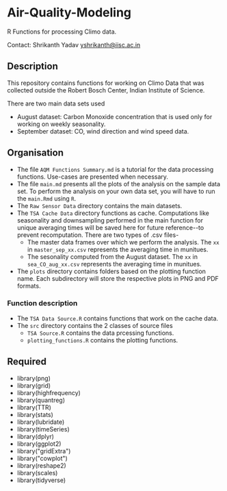 # Air-Quality-Modeling
R Functions for processing Climo data.

Contact: Shrikanth Yadav yshrikanth@iisc.ac.in
## Description
This repository contains functions for working on Climo Data that was collected outside the Robert Bosch Center, Indian Institute of Science.

There are two main data sets used
- August dataset: Carbon Monoxide concentration that is used only for working on weekly seasonality.
- September dataset: CO, wind direction and wind speed data.  

## Organisation
- The file `AQM Functions Summary.md` is a tutorial for the data processing functions.  Use-cases are presented when necessary.
- The file `main.md` presents all the plots of the analysis on the sample data set.  To perform the analysis on your own data set, you will have to run the `main.Rmd` using `R`.
- The `Raw Sensor Data` directory contains the main datasets.
- The `TSA Cache Data` directory functions as cache. Computations like seasonality and downsampling performed in the main function for unique averaging times will be saved here for future reference--to prevent recomputation.  There are two types of .csv files-
    - The master data frames over which we perform the analysis. The `xx` in `master_sep_xx.csv` represents the averaging time in munitues.
    - The sesonality computed from the August dataset.  The `xx` in `sea_CO_aug_xx.csv` represents the averaging time in munitues.
- The `plots` directory contains folders based on the plotting function name.  Each subdirectory will store the respective plots in PNG and PDF formats. 

### Function description
- The `TSA Data Source.R` contains functions that work on the cache data. 
- The `src` directory contains the 2 classes of source files
    - `TSA Source.R` contains the data prcessing functions.
    - `plotting_functions.R` contains the plotting functions.

## Required

- library(png)
- library(grid)
- library(highfrequency)
- library(quantreg)
- library(TTR)
- library(stats)
- library(lubridate)
- library(timeSeries)
- library(dplyr)
- library(ggplot2)
- library("gridExtra")
- library("cowplot")
- library(reshape2)
- library(scales)
- library(tidyverse)

